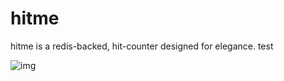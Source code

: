 hitme
=====

hitme is a redis-backed, hit-counter designed for elegance.
test

![img](https://hitme.nodejitsu.com/ryanseys/hitme.svg)
